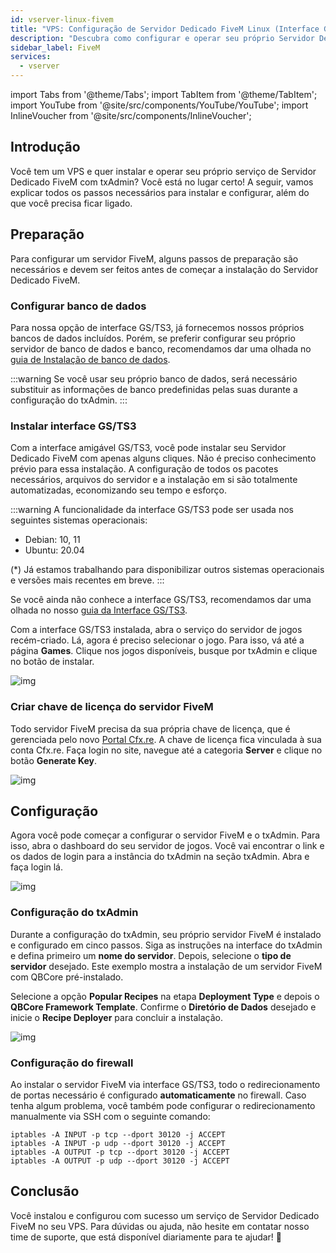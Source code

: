 ```yaml
---
id: vserver-linux-fivem
title: "VPS: Configuração de Servidor Dedicado FiveM Linux (Interface GS/TS3)"
description: "Descubra como configurar e operar seu próprio Servidor Dedicado FiveM com txAdmin para uma jogatina multiplayer sem complicações → Saiba mais agora"
sidebar_label: FiveM
services:
  - vserver
---
```


import Tabs from '@theme/Tabs';
import TabItem from '@theme/TabItem';
import YouTube from '@site/src/components/YouTube/YouTube';
import InlineVoucher from '@site/src/components/InlineVoucher';




## Introdução
Você tem um VPS e quer instalar e operar seu próprio serviço de Servidor Dedicado FiveM com txAdmin? Você está no lugar certo! A seguir, vamos explicar todos os passos necessários para instalar e configurar, além do que você precisa ficar ligado.



## Preparação

Para configurar um servidor FiveM, alguns passos de preparação são necessários e devem ser feitos antes de começar a instalação do Servidor Dedicado FiveM.


### Configurar banco de dados

Para nossa opção de interface GS/TS3, já fornecemos nossos próprios bancos de dados incluídos. Porém, se preferir configurar seu próprio servidor de banco de dados e banco, recomendamos dar uma olhada no [guia de Instalação de banco de dados](vserver-linux-databases.md). 

:::warning
Se você usar seu próprio banco de dados, será necessário substituir as informações de banco predefinidas pelas suas durante a configuração do txAdmin. 
:::



### Instalar interface GS/TS3
Com a interface amigável GS/TS3, você pode instalar seu Servidor Dedicado FiveM com apenas alguns cliques. Não é preciso conhecimento prévio para essa instalação. A configuração de todos os pacotes necessários, arquivos do servidor e a instalação em si são totalmente automatizadas, economizando seu tempo e esforço.

:::warning
A funcionalidade da interface GS/TS3 pode ser usada nos seguintes sistemas operacionais:

- Debian: 10, 11
- Ubuntu: 20.04

(*) Já estamos trabalhando para disponibilizar outros sistemas operacionais e versões mais recentes em breve.
:::

Se você ainda não conhece a interface GS/TS3, recomendamos dar uma olhada no nosso [guia da Interface GS/TS3](dedicated-linux-gs-interface.md). 

Com a interface GS/TS3 instalada, abra o serviço do servidor de jogos recém-criado. Lá, agora é preciso selecionar o jogo. Para isso, vá até a página **Games**. Clique nos jogos disponíveis, busque por txAdmin e clique no botão de instalar. 

![img](https://screensaver01.zap-hosting.com/index.php/s/jJaHrkd7LQAHx46/download)




### Criar chave de licença do servidor FiveM

Todo servidor FiveM precisa da sua própria chave de licença, que é gerenciada pelo novo [Portal Cfx.re](http://portal.cfx.re/). A chave de licença fica vinculada à sua conta Cfx.re. Faça login no site, navegue até a categoria **Server** e clique no botão **Generate Key**.

![img](https://screensaver01.zap-hosting.com/index.php/s/X6kHcs6o2dcFJqw/preview)



## Configuração

Agora você pode começar a configurar o servidor FiveM e o txAdmin. Para isso, abra o dashboard do seu servidor de jogos. Você vai encontrar o link e os dados de login para a instância do txAdmin na seção txAdmin. Abra e faça login lá. 

![img](https://screensaver01.zap-hosting.com/index.php/s/W5xoFtgfZkeZFgQ/preview)

### Configuração do txAdmin

Durante a configuração do txAdmin, seu próprio servidor FiveM é instalado e configurado em cinco passos. Siga as instruções na interface do txAdmin e defina primeiro um **nome do servidor**. Depois, selecione o **tipo de servidor** desejado. Este exemplo mostra a instalação de um servidor FiveM com QBCore pré-instalado.

Selecione a opção **Popular Recipes** na etapa **Deployment Type** e depois o **QBCore Framework Template**. Confirme o **Diretório de Dados** desejado e inicie o **Recipe Deployer** para concluir a instalação.

![img](https://screensaver01.zap-hosting.com/index.php/s/i7mSNNs29b6QLjz/download)




### Configuração do firewall

Ao instalar o servidor FiveM via interface GS/TS3, todo o redirecionamento de portas necessário é configurado **automaticamente** no firewall. Caso tenha algum problema, você também pode configurar o redirecionamento manualmente via SSH com o seguinte comando: 

```
iptables -A INPUT -p tcp --dport 30120 -j ACCEPT
iptables -A INPUT -p udp --dport 30120 -j ACCEPT
iptables -A OUTPUT -p tcp --dport 30120 -j ACCEPT
iptables -A OUTPUT -p udp --dport 30120 -j ACCEPT 
```



## Conclusão

Você instalou e configurou com sucesso um serviço de Servidor Dedicado FiveM no seu VPS. Para dúvidas ou ajuda, não hesite em contatar nosso time de suporte, que está disponível diariamente para te ajudar! 🙂


<InlineVoucher />